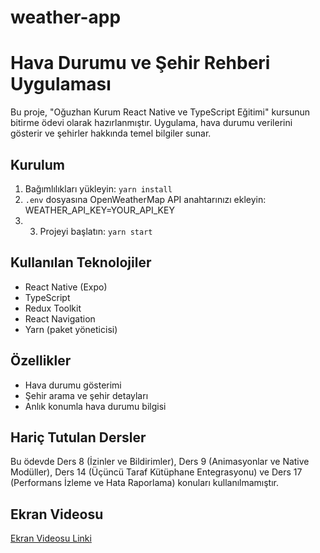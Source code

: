 # weather-app

# Hava Durumu ve Şehir Rehberi Uygulaması

Bu proje, "Oğuzhan Kurum React Native ve TypeScript Eğitimi" kursunun bitirme ödevi olarak hazırlanmıştır. Uygulama, hava durumu verilerini gösterir ve şehirler hakkında temel bilgiler sunar.

## Kurulum

1. Bağımlılıkları yükleyin: `yarn install`
2. `.env` dosyasına OpenWeatherMap API anahtarınızı ekleyin: WEATHER_API_KEY=YOUR_API_KEY
3. 3. Projeyi başlatın: `yarn start`

## Kullanılan Teknolojiler

- React Native (Expo)
- TypeScript
- Redux Toolkit
- React Navigation
- Yarn (paket yöneticisi)

## Özellikler
- Hava durumu gösterimi
- Şehir arama ve şehir detayları
- Anlık konumla hava durumu bilgisi

## Hariç Tutulan Dersler

Bu ödevde Ders 8 (İzinler ve Bildirimler), Ders 9 (Animasyonlar ve Native Modüller), Ders 14 (Üçüncü Taraf Kütüphane Entegrasyonu) ve Ders 17 (Performans İzleme ve Hata Raporlama) konuları kullanılmamıştır.

## Ekran Videosu

[Ekran Videosu Linki](https://drive.google.com/file/d/1J5gquZumuzoM155ewGVxq1CUlAIainiT/view?usp=sharing)
